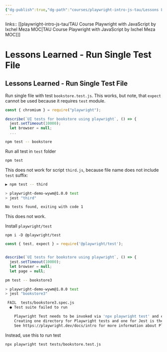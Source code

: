 ```yaml
---
{"dg-publish":true,"dg-path":"courses/playwright-intro-js-tau/Lessons Learned - Run Single Test File.md","permalink":"/courses/playwright-intro-js-tau/lessons-learned-run-single-test-file/","tags":["playwright"]}
---
```


links:: [[playwright-intro-js-tau/TAU Course Playwright with JavaScript by Ixchel Meza MOC\|TAU Course Playwright with JavaScript by Ixchel Meza MOC]]]

# Lessons Learned - Run Single Test File

## Lessons Learned - Run Single Test File

Run single file with test `bookstore.test.js`. This works, but note, that `expect` cannot be used because it requires `test` module.

```javascript
const { chromium } = require("playwright");

describe(`UI tests for bookstore using playwright`, () => {
  jest.setTimeout(10000);
  let browser = null;
  ...
```


```bash
npm test -- bookstore
```

Run all test in `test` folder

```bash
npm test 
```

This does not work for script `third.js`, because file name does not include `test` suffix:

```bash
▶ npm test -- third

> playwright-demo-wywm@1.0.0 test
> jest "third"

No tests found, exiting with code 1
```

This does not work.

Install `playwright/test`

```shell
npm i -D @playwright/test
```


```javascript
const { test, expect } = require('@playwright/test');


describe(`UI tests for bookstore using playwright`, () => {
  jest.setTimeout(10000);
  let browser = null;
  let page = null;
```


```bash
pm test -- bookstore3   

> playwright-demo-wywm@1.0.0 test
> jest "bookstore3"

 FAIL  tests/bookstore3.spec.js
  ● Test suite failed to run

    Playwright Test needs to be invoked via 'npx playwright test' and excluded from Jest test runs.
    Creating one directory for Playwright tests and one for Jest is the recommended way of doing it.
    See https://playwright.dev/docs/intro for more information about Playwright Test.
```

Instead, use this to run test

```bash
npx playwright test tests/bookstore.test.js
```